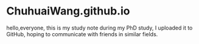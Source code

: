 # ChuhuaiWang.github.io
hello,everyone, this is my study note during my PhD study, I uploaded it to GitHub, hoping to communicate with friends in similar fields.
